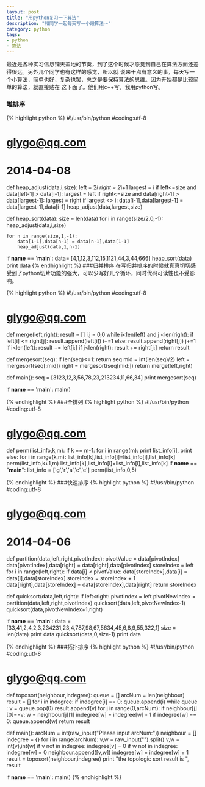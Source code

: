 ```yaml
---
layout: post
title: "用python复习一下算法"
description: "和同学一起每天写一小段算法～"
category: python
tags: 
- python
- 算法
---
```


最近是各种实习信息铺天盖地的节奏，到了这个时候才感觉到自己在算法方面还差得很远。另外几个同学也有这样的感觉，所以就
说来干点有意义的事，每天写一个小算法，简单也好，复杂也罢，总之是要保持算法的思维。因为开始都是比较简单的算法，就直接贴在
这下面了。他们用c++写，我用python写。

### 堆排序

{% highlight python %}
#!/usr/bin/python
#coding:utf-8
# glygo@qq.com
# 2014-04-08

def heap_adjust(data,i,size):
    left = 2*i
    right = 2*i+1
    largest = i
    if left<=size and data[left-1] > data[i-1]:
        largest = left
    if right<=size and data[right-1] > data[largest-1]:
        largest = right
    if largest <> i:
        data[i-1],data[largest-1] = data[largest-1],data[i-1]
        heap_adjust(data,largest,size)

def heap_sort(data):
    size = len(data)
    for i in range(size/2,0,-1):
        heap_adjust(data,i,size)

    for n in range(size,1,-1):
        data[1-1],data[n-1] = data[n-1],data[1-1]
        heap_adjust(data,1,n-1)

if __name__ == '__main__':
    data= [4,1,12,3,112,15,1121,44,3,44,666]
    heap_sort(data)
    print data
{% endhighlight %}
###归并排序
在写归并排序的时候就真真切切感受到了python切片功能的强大，可以少写好几个循环，同时代码可读性也不受影响。

{% highlight python %}
#!/usr/bin/python
#coding:utf-8
# glygo@qq.com

def merge(left,right):
    result = []
    i,j = 0,0
    while i<len(left) and j <len(right):
        if left[i] <= right[j]:
            result.append(left[i])
            i+=1
        else:
            result.append(right[j])
            j+=1
    if i<len(left):
        result += left[i:]
    if j<len(right):
        result += right[j:]
    return result

def mergesort(seq):
    if len(seq)<=1:
        return seq
    mid = int(len(seq)/2)
    left = mergesort(seq[:mid])
    right = mergesort(seq[mid:])
    return merge(left,right)

def main():
    seq = [3123,12,3,56,78,23,213234,11,66,34]
    print mergesort(seq)

if __name__ == '__main__':
    main()

{% endhighlight %}
###全排列
{% highlight python %}
#!/usr/bin/python
#coding:utf-8
# glygo@qq.com

def perm(list_info,k,m):
    if k == m-1:
        for i in range(m):
            print list_info[i],
        print
    else:
        for i in range(k,m):
            list_info[k],list_info[i]=list_info[i],list_info[k] 
            perm(list_info,k+1,m)
            list_info[k],list_info[i]=list_info[i],list_info[k]
if __name__ == "__main__":
    list_info = ['g','r','a','c','e']
    perm(list_info,0,5)

{% endhighlight %}
###快速排序
{% highlight python %}
#!/usr/bin/python
#coding:utf-8
# glygo@qq.com
# 2014-04-06


def partition(data,left,right,pivotIndex):
    pivotValue = data[pivotIndex]
    data[pivotIndex],data[right] = data[right],data[pivotIndex]
    storeIndex = left
    for i in range(left,right):
        if data[i] < pivotValue:
            data[storeIndex],data[i] = data[i],data[storeIndex]
            storeIndex = storeIndex + 1
    data[right],data[storeIndex] = data[storeIndex],data[right]
    return storeIndex

def quicksort(data,left,right):
    if left<right:
        pivotIndex = left
        pivotNewIndex = partition(data,left,right,pivotIndex)
        quicksort(data,left,pivotNewIndex-1)
        quicksort(data,pivotNewIndex+1,right)


if __name__ == '__main__':
    data = [33,41,2,4,2,3,234231,23,4,787,98,67,5634,45,6,8,9,55,322,1]
    size = len(data)
    print data
    quicksort(data,0,size-1)
    print data

{% endhighlight %}
###拓扑排序
{% highlight python %}
#!/usr/bin/python
#coding:utf-8
# glygo@qq.com

def toposort(neighbour,indegree):
    queue = []
    arcNum = len(neighbour)
    result = []
    for i in indegree:
        if indegree[i] == 0:
            queue.append(i)
    while queue :
        v = queue.pop(0)
        result.append(v)
        for j in range(0,arcNum):
            if neighbour[j][0]==v:
                w = neighbour[j][1]
                indegree[w] = indegree[w] - 1
                if indegree[w] == 0:
                    queue.append(w)
    return result

def main():
    arcNum = int(raw_input("Please input arcNum:"))
    neighbour = []
    indegree = {}
    for i in range(arcNum):
        v,w = raw_input("").split()
        v,w = int(v),int(w)
        if v not in indegree:
            indegree[v] = 0
        if w not in indegree:
            indegree[w] = 0
        neighbour.append([v,w])
        indegree[w] = indegree[w] + 1
    result = toposort(neighbour,indegree)
    print "the topologic sort result is ", result

if __name__ == '__main__':
    main()
{% endhighlight %}
